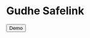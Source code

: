# Gudhe Safelink
<a href="https://safelinkgudhe.blogspot.com/">
  <button class="fileLink button">Demo</button></a> 

  <!--

    Name      	: Gudhe Safelink
    Modified by : Gudhe Sharing
    Website   	: https://www.gudhesharing.my.id/
    ============================================================================
    NOTE :
    This theme is modified.
    You can only get it in github SafePlatinum.
    If you want get it for free here https://github.com/kurteyki/SafePlatinum.
	Thanks to kurteyki for the safelink ^_^.
    ============================================================================

-->
